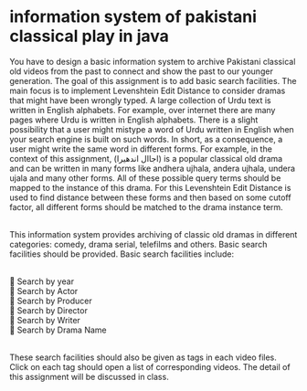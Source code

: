 # information system of pakistani classical play in java

You have to design a basic information system to archive Pakistani classical old videos from
the past to connect and show the past to our younger generation. The goal of this assignment
is to add basic search facilities. The main focus is to implement Levenshtein Edit Distance to
consider dramas that might have been wrongly typed. A large collection of Urdu text is
written in English alphabets. For example, over internet there are many pages where Urdu is
written in English alphabets. There is a slight possibility that a user might mistype a word of
Urdu written in English when your search engine is built on such words. In short, as a
consequence, a user might write the same word in different forms. For example, in the
context of this assignment, (اجاال اندھیرا) is a popular classical old drama and can be written in
many forms like andhera ujhala, andera ujhala, undera ujala and many other forms. All of
these possible query terms should be mapped to the instance of this drama. For this
Levenshtein Edit Distance is used to find distance between these forms and then based on
some cutoff factor, all different forms should be matched to the drama instance term.<br/><br/>

This information system provides archiving of classic old dramas in different categories:
comedy, drama serial, telefilms and others. Basic search facilities should be provided. Basic
search facilities include:<br/><br/>

 Search by year<br/>
 Search by Actor<br/>
 Search by Producer<br/>
 Search by Director<br/>
 Search by Writer<br/>
 Search by Drama Name<br/><br/>

These search facilities should also be given as tags in each video files. Click on each tag
should open a list of corresponding videos. The detail of this assignment will be discussed in
class.

